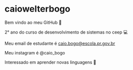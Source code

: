 # caiowelterbogo

Bem vindo ao meu GitHub 🚀

2° ano do curso de desenvolvimento de sistemas no ceep 💻

Meu email de estudante é caio.bogo@escola.pr.gov.br

Meu instagram é @caio_bogo

Interessado em aprender novas linguagens 🧐

